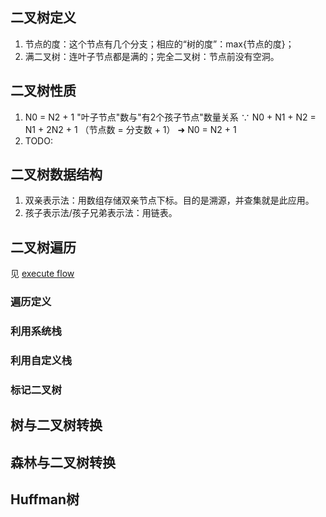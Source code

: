 ## 二叉树定义
1. 节点的度：这个节点有几个分支；相应的“树的度”：max{节点的度}；
2. 满二叉树：连叶子节点都是满的；完全二叉树：节点前没有空洞。

## 二叉树性质
1. N0 = N2 + 1 "叶子节点"数与"有2个孩子节点"数量关系
   ∵ N0 + N1 + N2 = N1 + 2N2 + 1 （节点数 = 分支数 + 1） 
   ➜ N0 = N2 + 1
2. TODO:


## 二叉树数据结构
1. 双亲表示法：用数组存储双亲节点下标。目的是溯源，并查集就是此应用。
2. 孩子表示法/孩子兄弟表示法：用链表。

## 二叉树遍历
见 
[execute flow](https://github.com/zl00/DataStruct/tree/master/树/tree-base-excecute-flow.jpg "traverse exec flow")

### 遍历定义

### 利用系统栈

### 利用自定义栈

### 标记二叉树

## 树与二叉树转换

## 森林与二叉树转换

## Huffman树


